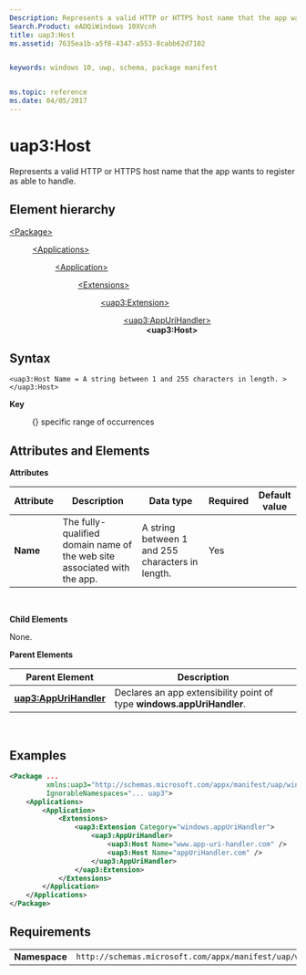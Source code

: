 ```yaml
---
Description: Represents a valid HTTP or HTTPS host name that the app wants to register as able to handle.
Search.Product: eADQiWindows 10XVcnh
title: uap3:Host
ms.assetid: 7635ea1b-a5f8-4347-a553-8cabb62d7102


keywords: windows 10, uwp, schema, package manifest


ms.topic: reference
ms.date: 04/05/2017
---
```


# uap3:Host


Represents a valid HTTP or HTTPS host name that the app wants to register as able to handle.

## Element hierarchy

<dl>
<dt><a href="element-package.md">&lt;Package&gt;</a></dt>
<dd>
<dl>
<dt><a href="element-applications.md">&lt;Applications&gt;</a></dt>
<dd>
<dl>
<dt><a href="element-application.md">&lt;Application&gt;</a></dt>
<dd>
<dl>
<dt><a href="element-1-extensions.md">&lt;Extensions&gt;</a></dt>
<dd>
<dl>
<dt><a href="element-uap3-extension-manual.md">&lt;uap3:Extension&gt;</a></dt>
<dd>
<dl>
<dt><a href="element-uap3-appurihandler-manual.md">&lt;uap3:AppUriHandler&gt;</a></dt>
<dd><b>&lt;uap3:Host&gt;</b></dd>
</dl>
</dd>
</dl>
</dd>
</dl>
</dd>
</dl>
</dd>
</dl>
</dd>
</dl>

## Syntax


```
<uap3:Host Name = A string between 1 and 255 characters in length. >
</uap3:Host>
```

**Key**

          {} specific range of occurrences

## Attributes and Elements


**Attributes**

| Attribute | Description                                                              | Data type                                       | Required | Default value |
|-----------|--------------------------------------------------------------------------|-------------------------------------------------|----------|---------------|
| **Name**  | The fully-qualified domain name of the web site associated with the app. | A string between 1 and 255 characters in length. | Yes      |               |

 

**Child Elements**

None.

**Parent Elements**

| Parent Element                                                  | Description                                                            |
|-----------------------------------------------------------------|------------------------------------------------------------------------|
| [**uap3:AppUriHandler**](element-uap3-appurihandler-manual.md) | Declares an app extensibility point of type **windows.appUriHandler**. |

 

## Examples


```XML
<Package ...
         xmlns:uap3="http://schemas.microsoft.com/appx/manifest/uap/windows10/3"  
         IgnorableNamespaces="... uap3">
    <Applications>
        <Application>
            <Extensions>
                <uap3:Extension Category="windows.appUriHandler">  
                    <uap3:AppUriHandler>  
                        <uap3:Host Name="www.app-uri-handler.com" />  
                        <uap3:Host Name="appUriHandler.com" />  
                    </uap3:AppUriHandler>  
                </uap3:Extension>  
            </Extensions>
        </Application>
    </Applications>
</Package>
```

## Requirements


|               |                                                             |
|---------------|-------------------------------------------------------------|
| **Namespace** | `http://schemas.microsoft.com/appx/manifest/uap/windows10/3` |

 

 

 



